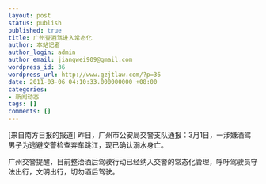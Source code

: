 ```yaml
---
layout: post
status: publish
published: true
title: 广州查酒驾进入常态化
author: 本站记者
author_login: admin
author_email: jiangwei909@gmail.com
wordpress_id: 36
wordpress_url: http://www.gzjtlaw.com/?p=36
date: 2011-03-06 04:10:33.000000000 +08:00
categories:
- 新闻动态
tags: []
comments: []
---
```

[来自南方日报的报道] 昨日，广州市公安局交警支队通报：3月1日，一涉嫌酒驾男子为逃避交警检查弃车跳江，现已确认溺水身亡。

广州交警提醒，目前整治酒后驾驶行动已经纳入交警的常态化管理，呼吁驾驶员守法出行，文明出行，切勿酒后驾驶。
